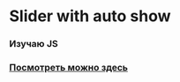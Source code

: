 # Slider with auto show

### Изучаю JS

### [Посмотреть можно здесь](https://perecmc.github.io/Slider_with_auto_show/)
